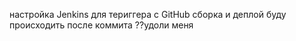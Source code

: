 настройка Jenkins для териггера с GitHub
сборка и деплой буду происходить после коммита
??удоли меня